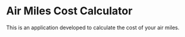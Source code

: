 # Air Miles Cost Calculator

This is an application developed to calculate the cost of your air miles.
